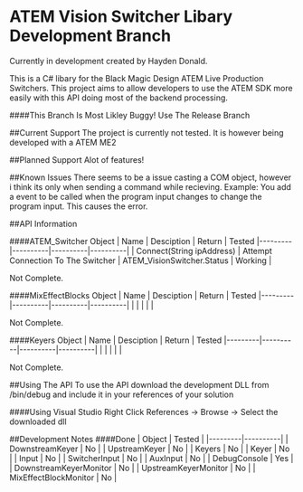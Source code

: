 # ATEM Vision Switcher Libary Development Branch

Currently in development created by Hayden Donald.

This is a C# libary for the Black Magic Design ATEM Live Production Switchers. This project aims to allow developers to use the ATEM SDK more easily with this
API doing most of the backend processing.

####This Branch Is Most Likley Buggy! Use The Release Branch

##Current Support
The project is currently not tested. It is however being developed with a ATEM ME2

##Planned Support
Alot of features!

##Known Issues
There seems to be a issue casting a COM object, however i think its only when sending a command while recieving. Example: You add a event to be called when the program input changes to change the program input. This causes the error.

##API Information


####ATEM_Switcher Object
| Name | Desciption | Return | Tested
|---------|----------|----------|----------|
| Connect(String ipAddress) | Attempt Connection To The Switcher | ATEM_VisionSwitcher.Status | Working |

Not Complete.

####MixEffectBlocks Object
| Name | Desciption | Return | Tested
|---------|----------|----------|----------|
|  |  |  |  |

Not Complete.


####Keyers Object
| Name | Desciption | Return | Tested
|---------|----------|----------|----------|
|  |  |  |  |

Not Complete.

##Using The API
To use the API download the development DLL from /bin/debug and include it in your references of your solution

####Using Visual Studio
Right Click References -> Browse -> Select the downloaded dll

##Development Notes
####Done
| Object | Tested |
|---------|----------|
| DownstreamKeyer  | No | 
| UpstreamKeyer  | No | 
| Keyers  | No | 
| Keyer  | No | 
| Input  | No | 
| SwitcherInput  | No | 
| AuxInput  | No |
| DebugConsole  | Yes |
| DownstreamKeyerMonitor  | No |
| UpstreamKeyerMonitor  | No |
| MixEffectBlockMonitor  | No |


